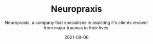 ---
slug: "/case-studies/neuropraxis"
date: "2021-08-06"
title: "Neuropraxis"
featuredImage: "./neuropraxis/neuropraxis_cover.png"
bgColor: "#eeeeee"
subtitle: "Neuropraxis, a company that specialises in assisting it's clients recover from major traumas in their lives."
cta: "View designs"
prototypeURL: "https://shared-assets.adobe.com/link/b34762f2-792a-4054-4eec-77f50be9259f"
projectOverview: "I was trusted with the task of curating a website that needed a lot of attention to detail due to the nature of work the client carries out. The main goal of the site was for potential patients to easily get in touch with the company but also to build trust in what Neuropraxis does and its processes."
designTeam: "Eoin Feely"
duration: "3 months"
myRole01: "To create a safe environment for users to feel calm and relaxed when visiting the site."
myRole02: "To ensure that the successes of previous / current patients were called out on the site."
myRole03: "To allow users to easily contact Neuropraxis."
myRole04: "To build trust in the users as they take a large step to getting recovery."
theProcess: "./test.jpg"
uxResearch01: "Due to client budgets, the UX research phase wasn’t carried out. This was replaced by calls with the clients to really get an understanding of what they do and how important a role they play in their users lives."
uxResearch02: "I also took inspiration from the success stories of the patients and although I am unable to relate to what these users would be going through on a daily basis, my goal was to use the empathy and feelings I had when watching these success stories to come across on the site."
iaImage: "./neuropraxis/information_architecture_creatubh.png"
userFlows: "./neuropraxis/user_flows_creatubh.png"
wireframesImg01: "./neuropraxis/homepage.png"
wireframesImg02: "./neuropraxis/programs.png"
wireframesImg03: "./neuropraxis/services.png"
wireframesImg04: "./neuropraxis/blog.png"
wireframesImg05: "./neuropraxis/blog_post.png"
clientFeedback: "tba"
finalDesign: "./neuropraxis/neuropraxis_final.jpg"
fontsUsed01: "H1, Magneta, SemiBold, 36px"
fontsUsed02: "H2, Lata, Bold, 16px"
fontsUsed03: "p, Lato, Regular, 18px"
fontsUsed04: ""
colorsUsed01: "#54909d"
colorsUsed02: "#dbc569"
colorsUsed03: "#f2f7f8"
colorsUsed04: "#41444a"
colorsUsed05: "#dee3ea"
---